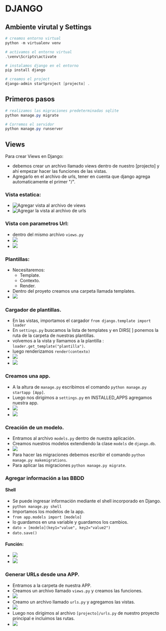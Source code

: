 # DJANGO    
## Ambiente virutal y Settings
```powershell
# creamos entorno virtual
python -m virtualenv venv

# activamos el entorno virtual
.\venv\Scripts\activate

# instalamos django en el entorno
pip install django

# creamos el project
django-admin startproject [projecto] .
```

## Primeros pasos
```powershell
# realizamos las migraciones predeterminadas sqlite
python manage.py migrate

# Corremos el servidor
python manage.py runserver
```

## Views
Para crear Views en Django:
- debemos crear un archivo llamado views dentro de nuestro [projecto] y ahí empezar hacer las funciones de las vistas.
- Agregarlo en el archivo de urls, tener en cuenta que django agrega automaticamente el primer "/".

### Vista estatica:
- ![Agregar vista al archivo de views](./imagenes/vista1.jpg)
- ![Agregar la vista al archivo de urls](./imagenes/agregar_vista_url.jpg)

### Vista con parametros Url:
- dentro del mismo archivo ```views.py```
- ![](./imagenes/vista2.jpg)
- ![](./imagenes/agregar_vista2.jpg)

### Plantillas:
- Necesitaremos:
    - Template.
    - Contexto.
    - Render.
- Dentro del proyeto creamos una carpeta llamada templates.
- ![](./imagenes/vista_plantilla.jpg)

### Cargador de plantillas.
- En las vistas, importamos el cargador ```from django.template import loader```
- En ```settings.py``` buscamos la lista de templates y en DIRS[ ] ponemos la ruta de la carpeta de nuestras plantillas.
- volvemos a la vista y llamamos a la plantilla : ```loader.get_template("plantilla")```.
- luego renderizamos ```render(contexto)```
- ![](./imagenes/template_dir.jpg)
- ![](./imagenes/loader_templatejpg.jpg)

### Creamos una app.
- A la altura de ```manage.py``` escribimos el comando ```python manage.py startapp [App]```.
- Luego nos dirigimos a ```settings.py``` en INSTALLED_APPS agregamos nuestra app.
- ![](./imagenes/app.jpg)
- ![](./imagenes/app_in_settings.jpg)

### Creación de un modelo.
- Entramos al archivo ```models.py``` dentro de nuestra aplicación.
- Creamos nuestros modelos extendiendo la clase ```models``` de ```django.db```.
- ![](./imagenes/modelos.jpg)
- Para hacer las migraciones debemos escribir el comando ```python manage.py makemigrations```.
- Para aplicar las migraciones ```python manage.py migrate```.

### Agregar información a las BBDD
#### Shell
- Se puede ingresar información mediante el shell incorporado en Django.
- ```python manage.py shell```
- Importamos los modelos de la app.
- ```from app.models import [modelo]```
- lo guardamos en una variable y guardamos los cambios.
- ```dato = [modelo](key1="value", key2="value2")```
- ```dato.save()```

#### Función:
- ![](./imagenes/guardar_en_db_funcion.jpg)
- ![](./imagenes/registrar_vista_guardado_db_funcion.jpg)


### Generar URLs desde una APP.
- Entramos a la carpeta de nuestra APP.
- Creamos un archivo llamado ```views.py``` y creamos las funciones.
- ![](./imagenes/views_de_app.jpg)
- Creamo un archivo llamado ```urls.py``` y agregamos las vistas.
- ![](./imagenes/registro_views_en_urls_app.jpg)
- Luego nos dirigimos al archivo ```[projecto]/urls.py``` de nuestro proyecto principal e incluimos las rutas.
- ![](./imagenes/registro_urls_de_app_en_proyecto.jpg)
